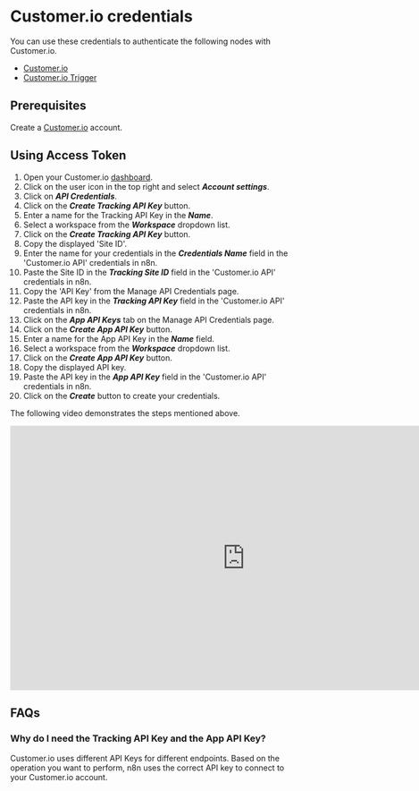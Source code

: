 # Customer.io credentials

You can use these credentials to authenticate the following nodes with Customer.io.

- [Customer.io](/integrations/builtin/app-nodes/n8n-nodes-base.customerio/)
- [Customer.io Trigger](/integrations/builtin/trigger-nodes/n8n-nodes-base.customeriotrigger/)

## Prerequisites

Create a [Customer.io](https://customer.io/) account.

## Using Access Token

1. Open your Customer.io [dashboard](https://fly.customer.io).
2. Click on the user icon in the top right and select ***Account settings***.
3. Click on ***API Credentials***.
4. Click on the ***Create Tracking API Key*** button.
5. Enter a name for the Tracking API Key in the ***Name***.
6. Select a workspace from the ***Workspace*** dropdown list.
7. Click on the ***Create Tracking API Key*** button.
8. Copy the displayed 'Site ID'.
9. Enter the name for your credentials in the ***Credentials Name*** field in the 'Customer.io API' credentials in n8n.
10. Paste the Site ID in the ***Tracking Site ID*** field in the 'Customer.io API' credentials in n8n.
11. Copy the 'API Key' from the Manage API Credentials page.
12. Paste the API key in the ***Tracking API Key*** field in the 'Customer.io API' credentials in n8n.
13. Click on the ***App API Keys*** tab on the Manage API Credentials page.
14. Click on the ***Create App API Key*** button.
15. Enter a name for the App API Key in the ***Name*** field.
16. Select a workspace from the ***Workspace*** dropdown list.
17. Click on the ***Create App API Key*** button.
18. Copy the displayed API key.
19. Paste the API key in the ***App API Key*** field in the 'Customer.io API' credentials in n8n.
20. Click on the ***Create*** button to create your credentials.

The following video demonstrates the steps mentioned above.

<div class="video-container">
<iframe width="840" height="472.5" src="https://www.youtube.com/embed/LAFExR62-VA" frameborder="0" allow="accelerometer; autoplay; clipboard-write; encrypted-media; gyroscope; picture-in-picture" allowfullscreen></iframe>
</div>

## FAQs

### Why do I need the Tracking API Key and the App API Key?

Customer.io uses different API Keys for different endpoints. Based on the operation you want to perform, n8n uses the correct API key to connect to your Customer.io account.
